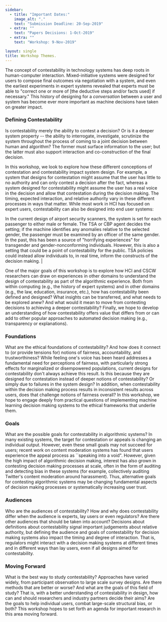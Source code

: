 ```yaml
---
sidebar:
  - title: "Important Dates:"
    image_alt: "."
    text: "Submission Deadline: 20-Sep-2019"
  - extra: ""
    text: "Papers Decisions: 1-Oct-2019"
  - extra: ""
    text: "Workshop: 9-Nov-2019"

layout: single
title: Workshop Themes.
---
```


The concept of contestability in technology systems has deep roots in human-computer interaction. Mixed-initiative systems were designed for users to compose final outcomes via negotiation with a system, and even the earliest experiments in expert systems revealed that experts must be able to "correct one or more of [the deductive steps and/or facts used] if necessary." This history of designing for a *conversation* between a user and system has become ever more important as machine decisions have taken on greater impact.

### Defining Contestability

Is contestability merely the ability to contest a decision? Or is it a deeper system property -- the ability to interrogate, investigate, scrutinize the system throughout the process of coming to a joint decision between human and algorithm? The former must surface information to the user; but the latter must also support interaction and co-construction of the final decision. 

In this workshop, we look to explore how these different conceptions of contestation and contestability impact system design. For example, a system that designs for contestation might assume that the user has little to no authority and can only contest a decision after the fact, whereas a system designed for contestability might assume the user has a real voice in the decision and allow that contestation during the decision making. The timing, expected interaction, and relative authority vary in these different processes in ways that matter. While most work in HCI has focused on expert users, contestability can also be designed into end user systems: 

In the current design of airport security scanners, the system is set for each passenger to either male or female. The TSA or CBP agent decides the setting; if the machine identifies any anomalies relative to the selected gender, the passenger must be examined by an officer of the same gender. In the past, this has been a source of "horrifying experiences" for transgender and gender-nonconforming individuals. However, this is also a setting that could be a point of contestability for the public. TSA policies could instead allow individuals to, in real time, inform the constructs of the decision making. |

One of the major goals of this workshop is to explore how HCI and CSCW researchers can draw on experiences in other domains to understand the design of contestability as part of the algorithmic experience. Both from within computing (e.g., the history of expert systems) and in other domains (e.g., the law, education, insurance, etc.), how has contestability been defined and designed? What insights can be transferred, and what needs to be explored anew? And what would it mean to move from contesting decisions to achieving a deeper contestability? Finally, we hope to develop an understanding of how contestability offers value that differs from or can add to other popular approaches to automated decision making (e.g., transparency or explanations). 

### Foundations

What are the ethical foundations of contestability? And how does it connect to (or provide tensions for) notions of fairness, accountability, and trustworthiness? While feeling one's voice has been heard addresses a fundamental need for perceptions of fairness, with particularly strong effects for marginalized or disempowered populations, current designs for contestability don't always achieve this result. Is this because they are designed for contestation instead of deeper notions of contestability? Or simply due to failures in the system design? In addition, when contestability within the decision making process results in inconsistent results across users, does that challenge notions of fairness overall? In this workshop, we hope to engage deeply from practical questions of implementing machine learning decision making systems to the ethical frameworks that underlie them. 

### Goals

What are the possible goals for contestability in algorithmic systems? In many existing systems, the target for contestation or appeals is changing an individual output. However, even these small goals may not succeed for users; recent work on content moderation systems has found that users experience the appeal process as ``speaking into a void". However, given the high impact of algorithmic decision making, interest has also grown in contesting decision making processes at scale, often in the form of auditing and detecting bias in these systems (for example, collectively auditing Twitter's content moderation around harassment). Thus, alternative goals for contesting algorithmic systems may be changing fundamental aspects of decision making processes or systematically increasing user trust. 

### Audiences

Who are the audiences of contestability? How and why does contestability differ when the audience is experts, lay users or even regulators? Are there other audiences that should be taken into account? Decisions about definitions about contestability signal important judgements about relative authority, but defining the audience and goals of contestability for decision making systems also impact the timing and degree of interaction. That is, regulators might interact with a decision making systems at different times and in different ways than lay users, even if all designs aimed for contestability.

### Moving Forward

What is the best way to study contestability? Approaches have varied widely, from participant observation to large scale survey designs. Are there methods that are better or worse? And what are the goals of this field of study? That is, with a better understanding of contestability in design, how can and should researchers and industry partners decide their aims? Are the goals to help individual users, combat large-scale structural bias, or both? This workshop hopes to set forth an agenda for important research in this area moving forward. 

